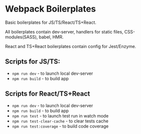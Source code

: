 # Webpack Boilerplates

Basic boilerplates for JS/TS/React/TS+React.

All boilerplates contain dev-server, handlers for static files, CSS-modules(SASS), babel, HMR.  

React and TS+React boilerplates contain config for Jest/Enzyme.

## Scripts for JS/TS:
  - ```npm run dev``` - to launch local dev-server
  - ```npm run build``` - to build app

## Scripts for React/TS+React
  - ```npm run dev``` - to launch local dev-server
  - ```npm run build``` - to build app
  - ```npm run test``` - to launch test run in watch mode
  - ```npm run test-clear-cache``` - to clear tests cache
  - ```npm run test:coverage``` - to build code coverage
